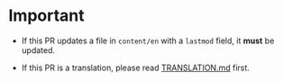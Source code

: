 # Important

- If this PR updates a file in `content/en` with a `lastmod` field, it **must** be updated.

- If this PR is a translation, please read [TRANSLATION.md](https://github.com/letsencrypt/website/blob/master/TRANSLATION.md) first.

